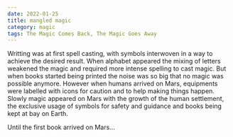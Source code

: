 ```yaml
---
date: 2022-01-25
title: mangled magic
category: magic
tags: The Magic Comes Back, The Magic Goes Away
---
```


Writting was at first spell casting, with symbols interwoven in a way to achieve the desired result. When alphabet appeared the mixing of letters weakened the magic and required more intense spelling to cast magic. But when books started being printed the noise was so big that no magic was possible anymore. However when humans arrived on Mars, equipments were labelled with icons for caution and to help making things happen. Slowly magic appeared on Mars with the growth of the human settlement, the exclusive usage of symbols for safety and guidance and books being kept at bay on Earth.

Until the first book arrived on Mars...
